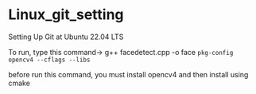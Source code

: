 # Linux_git_setting
Setting Up Git at Ubuntu 22.04 LTS


To run, type this command-> 
g++ facedetect.cpp -o face `pkg-config opencv4 --cflags --libs` 

before run this command, you must install opencv4 and then install using cmake 
